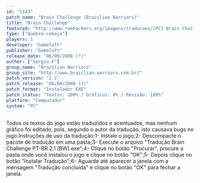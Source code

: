 ```yaml
---
id: "1143"
patch_name: "Brain Challenge (Brazilian Warriors)"
title: "Brain Challenge"
featured: "http://www.romhackers.org/imagens/traducoes/[PC] Brain Challenge - Brazilian Warriors - 1.jpg"
type: ["Quebra-cabeça"]
players: 1
developer: "Gameloft"
publisher: "Gameloft"
release_date: "06/09/2008 (?)"
author: ["Sergio-F"]
group_name: "Brazilian Warriors"
group_site: "http://www.brazilian-warriors.com.br/"
patch_version: "2.1"
patch_release: "06/09/2008 (?)"
patch_format: "Instalador EXE"
patch_status: "Textos: 100% / Gráficos: 0% / Revisão: 100%"
platform: "Computador"
system: "PC"
---
```


Todos os textos do jogo estão traduzidos e acentuados, mas nenhum gráfico foi editado, pois, segundo o autor da tradução, isto causava bugs no jogo.Instruções de uso da tradução:1- Instale o jogo;2- Descompacte o pacote de tradução em uma pasta;3- Execute o arquivo "Tradução Brain Challenge PT-BR 2.1 [BW].exe";4- Clique no botão "Procurar", procure a pasta onde você instalou o jogo e clique no botão "OK";5- Depois clique no botão "Instalar Tradução";6- Aguarde até aparecer a janela com a mensagem "Tradução concluída" e clique no botão "OK" para fechar a janela.